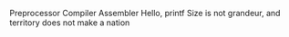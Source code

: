 Preprocessor
Compiler
 Assembler
Hello, printf
Size is not grandeur, and territory does not make a nation
